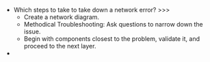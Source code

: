- Which steps to take to take down a network error? >>>
    - Create a network diagram.
    - Methodical Troubleshooting: Ask questions to narrow down the issue.
    - Begin with components closest to the problem, validate it, and proceed to the next layer.
- 
